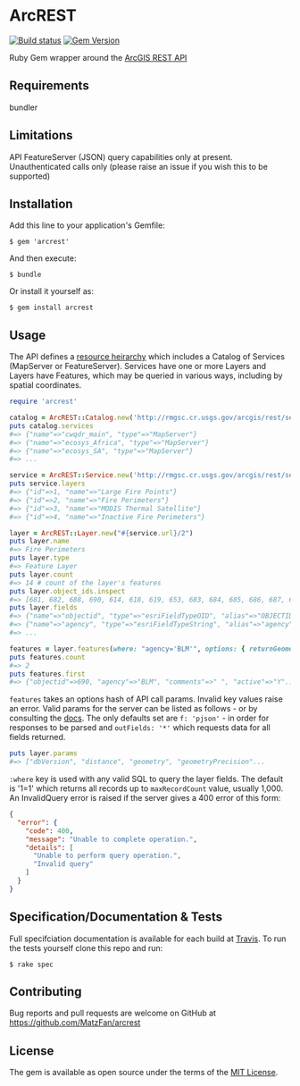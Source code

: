 # ArcREST
[![Build status](https://secure.travis-ci.org/MatzFan/ArcREST.svg)](http://travis-ci.org/MatzFan/ArcREST)
[![Gem Version](https://badge.fury.io/rb/arcrest.svg)](http://badge.fury.io/rb/arcrest)

Ruby Gem wrapper around the [ArcGIS REST API](http://services.arcgisonline.com/arcgis/sdk/rest/)

## Requirements

bundler


## Limitations

API FeatureServer (JSON) query capabilities only at present. Unauthenticated calls only (please raise an issue if you wish this to be supported)


## Installation

Add this line to your application's Gemfile:

    $ gem 'arcrest'

And then execute:

    $ bundle

Or install it yourself as:

    $ gem install arcrest


## Usage

The API defines a [resource heirarchy](http://services.arcgisonline.com/arcgis/sdk/rest/#/Resource_hierarchy) which includes a Catalog of Services (MapServer or FeatureServer). Services have one or more Layers and Layers have Features, which may be queried in various ways, including by spatial coordinates.

```ruby
require 'arcrest'

catalog = ArcREST::Catalog.new('http://rmgsc.cr.usgs.gov/arcgis/rest/services')
puts catalog.services
#=> {"name"=>"cwqdr_main", "type"=>"MapServer"}
#=> {"name"=>"ecosys_Africa", "type"=>"MapServer"}
#=> {"name"=>"ecosys_SA", "type"=>"MapServer"}
#=> ...

service = ArcREST::Service.new('http://rmgsc.cr.usgs.gov/arcgis/rest/services/geomac_fires/FeatureServer')
puts service.layers
#=> {"id"=>1, "name"=>"Large Fire Points"}
#=> {"id"=>2, "name"=>"Fire Perimeters"}
#=> {"id"=>3, "name"=>"MODIS Thermal Satellite"}
#=> {"id"=>4, "name"=>"Inactive Fire Perimeters"}

layer = ArcREST::Layer.new("#{service.url}/2")
puts layer.name
#=> Fire Perimeters
puts layer.type
#=> Feature Layer
puts layer.count
#=> 14 # count of the layer's features
puts layer.object_ids.inspect
#=> [681, 682, 688, 690, 614, 618, 619, 653, 683, 684, 685, 686, 687, 689]
puts layer.fields
#=> {"name"=>"objectid", "type"=>"esriFieldTypeOID", "alias"=>"OBJECTID", "domain"=>nil, "editable"=>false, "nullable"=>false}
#=> {"name"=>"agency", "type"=>"esriFieldTypeString", "alias"=>"agency", "domain"=>nil, "editable"=>true, "nullable"=>true, "length"=>15}
#=> ...

features = layer.features(where: "agency='BLM'", options: { returnGeometry: false })
puts features.count
#=> 2
puts features.first
#=> {"objectid"=>690, "agency"=>"BLM", "comments"=>" ", "active"=>"Y"...
```

```features``` takes an options hash of API call params. Invalid key values raise an error. Valid params for the server can be listed as follows - or by consulting the [docs](http://services.arcgisonline.com/arcgis/sdk/rest/index.html#/Query_Feature_Service_Layer/). The only defaults set are ```f: 'pjson'``` - in order for responses to be parsed and ```outFields: '*'``` which requests data for all fields returned.
```ruby
puts layer.params
#=> ["dbVersion", "distance", "geometry", "geometryPrecision"...
```

```:where``` key is used with any valid SQL to query the layer fields. The default is '1=1' which returns all records up to ```maxRecordCount``` value, usually 1,000. An InvalidQuery error is raised if the server gives a 400 error of this form:
```json
{
  "error": {
    "code": 400,
    "message": "Unable to complete operation.",
    "details": [
      "Unable to perform query operation.",
      "Invalid query"
    ]
  }
}
```


## Specification/Documentation & Tests

Full specifciation documentation is available for each build at [Travis](https://travis-ci.org/MatzFan/ArcREST). To run the tests yourself clone this repo and run:

    $ rake spec


## Contributing

Bug reports and pull requests are welcome on GitHub at https://github.com/MatzFan/arcrest


## License

The gem is available as open source under the terms of the [MIT License](http://opensource.org/licenses/MIT).

